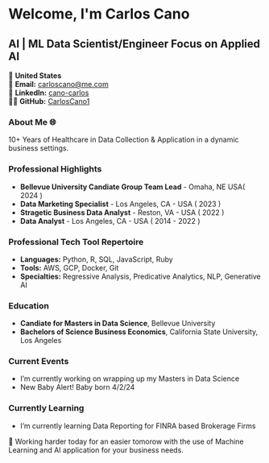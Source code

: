 # Welcome, I'm Carlos Cano

## AI | ML Data Scientist/Engineer Focus on Applied AI

📍 **United States**  
📧 **Email:** [carloscano@me.com](mailto:carloscano@me.com)  
🔗 **LinkedIn:** [cano-carlos](https://linkedin.com/in/cano-carlos)  
👨‍💻 **GitHub:** [CarlosCano1](https://github.com/CarlosCano1)


### About Me 🌐
10+ Years of Healthcare in Data Collection & Application in a dynamic business settings. 


### Professional Highlights
- **Bellevue University Candiate Group Team Lead** - Omaha, NE USA( 2024 )
- **Data Marketing Specialist** - Los Angeles, CA - USA ( 2023 )
- **Stragetic Business Data Analyst** - Reston, VA - USA ( 2022 )
- **Data Analyst** - Los Angeles, CA - USA ( 2014 - 2022 )


### Professional Tech Tool Repertoire  
- **Languages:** Python, R, SQL, JavaScript, Ruby
- **Tools:** AWS, GCP, Docker, Git
- **Specialties:** Regressive Analysis, Predicative Analytics, NLP, Generative AI

### Education 
- **Candiate for Masters in Data Science**, Bellevue University
- **Bachelors of Science Business Economics**, California State University, Los Angeles


### Current Events
- I’m currently working on wrapping up my Masters in Data Science
- New Baby Alert! Baby born 4/2/24


### Currently Learning
- I’m currently learning Data Reporting for FINRA based Brokerage Firms


🔗 Working harder today for an easier tomorow with the use of Machine Learning and AI application for your business needs. 
